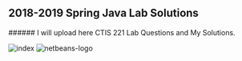 <h2>2018-2019 Spring Java Lab Solutions</h2>
###### I will upload here CTIS 221 Lab Questions and My Solutions.



![index](https://user-images.githubusercontent.com/16281631/53685509-a35ac100-3d2c-11e9-8e12-4da5d33f8163.png)  		![netbeans-logo](https://user-images.githubusercontent.com/16281631/53685484-3f37fd00-3d2c-11e9-9e7c-bcf00dbefd1d.png)









